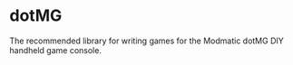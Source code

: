 # dotMG

The recommended library for writing games for the Modmatic dotMG DIY handheld game console.
